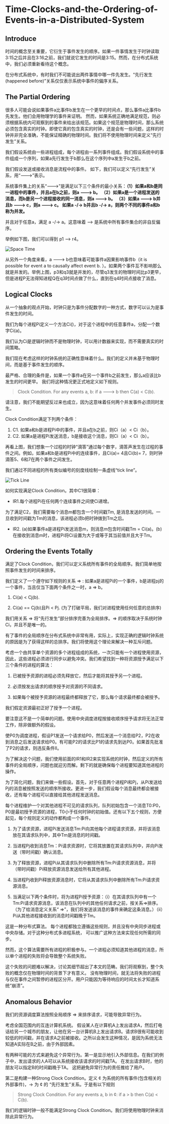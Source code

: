 # Time-Clocks-and-the-Ordering-of-Events-in-a-Distributed-System

## Introduce

时间的概念至关重要，它衍生于事件发生的顺序。如果一件事情发生于时钟读取3:15之后并且在3:16之前，我们就说它发生的时间是3:15。然而，在分布式系统中，我们必须重新看待这个概念。

在分布式系统中，有时我们不可能说出两件事情中哪一件先发生。“先行发生(happened before)”关系仅仅表示系统中事件的偏序关系。

## The Partial Ordering

很多人可能会说如果事件a比事件b发生在一个更早的时间点，那么事件a比事件b先发生。他们会用物理学的事件来证明。
然而，如果系统正确地满足规范，则必须根据系统内可观察到的事件来给出该规范。如果这个规范是物理时间，那么系统必须包含真实的时钟。即使它真的包含真实的时钟，还是会有一些问题，这样的时钟并非完全准确，不能保证精确的物理时间。我们将不使用物理时间来定义“先行发生”关系。

我们假设系统由一些进程组成，每个进程由一系列事件组成。我们假设系统中的事件组成一个序列，如果a先行发生于b那么在这个序列中a发生于b之前。

我们假设发送或接收消息是流程中的事件。 如下，我们可以定义“先行发生”关系，用“--->”表示。

系统事件集上的关系“--->”是满足以下三个条件的最小关系：**（1）如果a和b是同一进程中的事件，并且a在b之前，则a ---> b。 （2）如果a是一个进程发送的消息，而b是另一个进程接收的同一消息，则a ---> b。 （3）如果a ---> b并且b ---> c，则a ---> c。 如果a -/-> b并且b -/-> a，则两个不同的事件a和b称为并发。**

并且对于任意a，满足 a -/-> a。这意味着 --> 是系统中所有事件集合的非自反偏序。

举例如下图，我们可以得到 p1 --> r4。

![Space Time](./doc.img/space.time.png)

从另外一个角度来看，a ---> b也意味着可能事件a因果影响事件b（it is possible for event a to causally affect event b. ）。如果两个事件互不影响那么就是并发的。举例上图，p3和q3就是并发的，尽管q3发生的物理时间比p3更早，但是进程P无法得知进程Q在q3时间点做了什么，直到在q4时间点接收了消息。

## Logical Clocks

从一个抽象的观点开始，时钟只是为事件分配数字的一种方式，数字可以认为是事件发生的时间。

我们为每个进程Pi定义一个方法Ci()，对于这个进程中的任意事件a，分配一个数字Ci(a)。

我们认为Ci是逻辑时钟而不是物理时钟，可以用计数器来实现，而不需要真实的时间策略。

我们现在考虑这样的时钟系统的正确性意味着什么。我们的定义并未基于物理时间，而是基于事件发生的顺序。

最严格、合理的条件是，如果一个事件a在另一个事件b之前发生，那么a应该比b发生的时间更早。 我们将这种情况更正式地定义如下规则。
> Clock Condition. For any events a, b: if a ---> b then C(a) < C(b).

请注意，我们不能期望反过来也成立，因为这意味着任何两个并发事件必须同时发生。

Clock Condition满足下列两个条件：

1. C1. 如果a和b是进程Pi中的事件，并且a在b之前，则Ci（a）< Ci（b）。
2. C2. 如果a是进程Pi发送消息，b是接收这个消息，则Ci（a）< Ci（b）。

再看上图，我们想象一个过程的时钟“滴答”通过每个数字，滴答声发生在过程的事件之间。例如，如果a和b是进程Pi中的连续事件，且Ci(a)= 4且Ci(b)= 7，则时钟滴答5、6和7在两个事件之间发生。

我们通过不同进程的所有类似编号的刻度线绘制一条虚线“tick line”。

![Tick Line](./doc.img/tick.line.png)

如何实现满足Clock Condition。其中C1很简单：

* IR1.每个进程Pi在任何两个连续事件之间使Ci递增。

为了满足C2，我们需要每个消息m都包含一个时间戳Tm, 是消息发送的时间。一旦收到时间戳为Tm的消息，该进程必须b把时钟拨到Tm之后。

* IR2. (a)如果事件a是进程Pi发送消息m，则消息m包含时间戳Tm = Ci(a)。(b)在接收到消息m时，进程Pi将Ci设置为大于或等于其当前值并且大于Tm。

## Ordering the Events Totally

满足了Clock Condition，我们可以定义系统所有事件的全局顺序。我们简单地按照事件发生的时间来排序。

我们定义了一个遵守如下规则的关系 => : 如果a是进程Pi的一个事件，b是进程pj的一个事件，当且仅当下面两个条件之一时，a => b。

1. Ci(a) < Cj(b).

2. Ci(a) == Cj(b)且Pi < Pj. (为了打破平局，我们对进程使用任何任意的总排序)

我们用关系 => 将“先行发生”部分排序完善为全局排序。=> 的顺序取决于系统时钟Ci，并且不是唯一的。

有了事件的全局顺序在分布式系统中非常有用，实际上，实现正确的逻辑时钟系统的原因是为了获得这样的总排序。我们将使用这个理论来解决一种互斥问题。

考虑一个由共享单个资源的多个进程组成的系统，一次只能有一个进程使用资源，因此，这些进程必须进行同步以避免冲突。我们希望找到一种将资源授予满足以下三个条件的进程的算法：

1. 已被授予资源的进程必须先释放它，然后才能将其授予另一个进程。

2. 必须按发出请求的顺序授予对资源的不同请求。

3. 如果每个被授予资源的进程最终都释放了它，那么每个请求最终都会被授予。

我们假定资源最初正好了授予一个进程。

要注意这不是一个简单的问题。使用中央调度进程按接收顺序授予请求将无法正常工作，除非做额外的假设。

使P0为调度进程，假设P1发送一个请求给P0，然后发送一个消息给P2，P2在收到消息之后发送请求给P0。有可能P2的请求比P1的请求先到达P0。如果首先批准了P2的请求，则违反条件II。

为了解决这个问题，我们使用前面的IR1和IR2来实现系统的时钟，然后定义的所有事件的全局顺序，问题也就迎刃而解。剩下的就是确保每个进程要知道其他进程的操作。

为了简化问题，我们来做一些假设。首先，对于任意两个进程Pi和Pj，从Pi发送给Pj的消息被按照发送的顺序所接收。更进一步，我们假设每个消息最终都会被接收，还有每个进程可以直接给其他进程发送消息。

每个进程维护一个对其他进程不可见的请求队列，队列初始包含一个消息T0:P0，P0是最初授予资源的进程，T0小于任何时钟的初始值。还有以下五个规则，方便起见，每个规则定义的动作都构成一个事件。

1. 为了请求资源，进程Pi发送消息Tm:Pi向其他每个进程请求资源，并将该消息放在其请求队列中，其中Tm是消息的时间戳。

2. 当进程Pj收到消息Tm：Pi请求资源时，它将其放置在其请求队列中，并向Pi发送（带时间戳）确认消息。

3. 为了释放资源，进程Pi从其请求队列中删除所有Tm:Pi请求资源消息，并将（带时间戳）Pi释放资源消息发送给所有其他进程。

4. 当进程Pj收到Pi释放资源消息时，它将从其请求队列中删除所有Tm:Pi请求资源消息。

5. 当满足以下两个条件时，将为进程Pi授予资源：（i）在其请求队列中有一个Tm:Pi请求资源消息，该消息在队列中的其他任何请求之前，按关系=>排序。 （为了给消息定义关系“ =>”，我们将发送该消息的事件来确定这条消息。）（ii）Pi从其他进程接收到的消息时间戳晚于Tm。

这是一种分布式算法。 每个进程都独立遵循这些规则，并且没有中央同步进程或中央存储。对于这种分布式多进程系统， 可以推广这种方法来实现任何所需的同步。

然而，这个算法需要所有进程的积极参与。一个进程必须知道其他进程的消息，所以单个进程的失败将会导致整个系统失败。

这个失败的问题难以解决，讨论其细节超出了本文的范畴。我们将观察到，整个失败的概念仅在物理时间的背景下才有意义。 没有物理时间，就无法将失败的进程与仅在事件之间暂停的进程区分开。用户只能因为等待响应的时间太长才知道系统“崩溃”。

## Anomalous Behavior

我们的资源调度算法按照全局顺序 => 来排序请求，可能导致异常行为。

考虑全国范围内的互连计算机系统。 假设某人在计算机A上发出请求A，然后打电话给另一个城市的朋友，让他在另一台计算机B上发出请求B。请求B很有可能收到较低的时间戳，并在请求A之前被接收。之所以会发生这种情况，是因为系统无法知道A实际在B之前，由于外部因素。

有两种可能的方式来避免这个异常行为。第一是显示地引入外部信息。在我们的例子中，发出请求的人A可以从系统接收该请求的时间戳TA。 在发出请求B时，他的朋友可以指定B的时间戳晚于TA。 这把避免异常行为的责任推给了用户。

第二是构建一种Strong Clock Condition。定义 ¢ 为系统的所有事件(包含相关的外部事件)，-> 为 ¢ 的 “先行发生”关系。于是有以下规则

> Strong Clock Condition. For any events a, b in ¢:
if a > b then C(a) < C(b).

我们的逻辑时钟一般不能满足Strong Clock Condition。我们将使用物理时钟来消除此异常行为。
